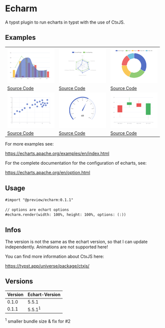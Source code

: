 # Echarm

A typst plugin to run echarts in typst with the use of CtxJS.

## Examples

<table>
  <tr>
    <td><a href="examples/mixed_charts.typ"><img src="examples/mixed_charts.png" width="100%"></a></td>
    <td><a href="examples/radar.typ"><img src="examples/radar.png" width="100%"></a></td>
    <td><a href="examples/pie.typ"><img src="examples/pie.png" width="100%"></a></td>
  </tr>
  <tr>
    <td><a href="examples/mixed_charts.typ">Source Code</a></td>
    <td><a href="examples/radar.typ">Source Code</a></td>
    <td><a href="examples/pie.typ">Source Code</a></td>
  </tr>
  <tr>
    <td><a href="examples/scatter.typ"><img src="examples/scatter.png" width="100%"></a></td>
    <td><a href="examples/gauge.typ"><img src="examples/gauge.png" width="100%"></a></td>
    <td><a href="examples/candlestick.typ"><img src="examples/candlestick.png" width="100%"></a></td>
  </tr>
  <tr>
    <td><a href="examples/scatter.typ">Source Code</a></td>
    <td><a href="examples/gauge.typ">Source Code</a></td>
    <td><a href="examples/candlestick.typ">Source Code</a></td>
  </tr>
</table>

For more examples see:

https://echarts.apache.org/examples/en/index.html

For the complete documentation for the configuration of echarts, see:

https://echarts.apache.org/en/option.html


## Usage

```typst
#import "@preview/echarm:0.1.1"

// options are echart options
#echarm.render(width: 100%, height: 100%, options: (:))
```

## Infos
The version is not the same as the echart version, so that I can update independently.
Animations are not supported here!

You can find more information about CtxJS here:

https://typst.app/universe/package/ctxjs/

## Versions

| Version | Echart-Version     |
|---------|--------------------|
| 0.1.0   | 5.5.1              |
| 0.1.1   | 5.5.1<sup>1</sup> |

<sup>1</sup> smaller bundle size & fix for #2